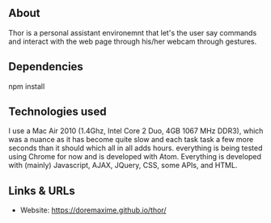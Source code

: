 ## About

Thor is a personal assistant environemnt that let's the user say commands and interact with the web page through his/her webcam through gestures.

## Dependencies

npm install

## Technologies used

I use a Mac Air 2010 (1.4Ghz, Intel Core 2 Duo, 4GB 1067 MHz DDR3), which was a nuance as it has become quite slow and each task task a few more seconds than it should which all in all adds hours. everything is being tested using Chrome for now and is developed with Atom.
Everything is developed with (mainly) Javascript, AJAX, JQuery, CSS, some APIs, and HTML.

## Links & URLs

- Website: https://doremaxime.github.io/thor/
